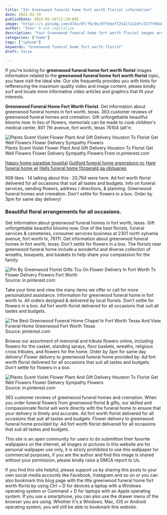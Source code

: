 ```yaml
---
title: "33+ Greenwood funeral home fort worth florist information"
date: 2022-01-19
publishDate: 2022-05-24T11:29:00Z
image: "https://i.pinimg.com/474x/0f/fb/9e/0ffb9e7f25417a12dfc3277f09a880af.jpg"
author: "Ines" # use capitalize
description: "Your Greenwood funeral home fort worth florist images are available in this site. Greenwood funeral home fort worth florist are a topic that is being searched for and liked by netizens today. You can Find and Download the Greenwood funeral home fort worth florist files here. Download all free photos and vectors."
categories: ["home"]
tags: ["iphone"]
keywords: "Greenwood funeral home fort worth florist"
draft: false

---
```


If you're looking for **greenwood funeral home fort worth florist** images information related to the **greenwood funeral home fort worth florist** topic, you have visit the ideal  site.  Our site frequently  provides you with  hints  for refferencing  the maximum  quality video and image  content, please kindly surf and locate more informative video articles and graphics  that fit your interests.

**Greenwood Funeral Home Fort Worth Florist**. Get information about greenwood funeral homes in fort worth, texas. 363 customer reviews of greenwood funeral homes and cremation. Gift unforgettable beautiful blooms now. In lieu of flowers, memorials can be made to cook children&#039;s medical center, 801 7th avenue, fort worth, texas 76104 (att&#039;n:

![Plants Scent Violet Flower Plant And Gift Delivery Houston Tx Florist Get Well Flowers Flower Delivery Sympathy Flowers](https://i.pinimg.com/474x/0f/fb/9e/0ffb9e7f25417a12dfc3277f09a880af.jpg "Plants Scent Violet Flower Plant And Gift Delivery Houston Tx Florist Get Well Flowers Flower Delivery Sympathy Flowers")
Plants Scent Violet Flower Plant And Gift Delivery Houston Tx Florist Get Well Flowers Flower Delivery Sympathy Flowers From in.pinterest.com

[Happy home paradise hospital](/happy-home-paradise-hospital/)
[Guilford funeral home greensboro nc](/guilford-funeral-home-greensboro-nc/)
[Hare funeral home wi](/hare-funeral-home-wi/)
[Halls funeral home fitzgerald ga obituaries](/halls-funeral-home-fitzgerald-ga-obituaries/)

908 likes · 14 talking about this · 20,764 were here. Ad fort worth florist delivered for all occasions that suit all tastes and budgets. Info on funeral services, sending flowers, address / directions, &amp; planning. Greenwood funeral homes and cremation. Don&#039;t settle for flowers in a box. Order by 3pm for same day delivery!

### Beautiful floral arrangements for all occasions.

Get information about greenwood funeral homes in fort worth, texas. Gift unforgettable beautiful blooms now. One of the best florists, funeral services &amp; cemeteries, consumer services business at 2301 north sylvania avenue, fort worth tx, 76111. Get information about greenwood funeral homes in fort worth, texas. Don&#039;t settle for flowers in a box. The florists near greenwood funeral home include a wonderful and diverse collection of wreaths, bouquets, and baskets to help share your compassion for the family.


![Pin By Greenwood Florist Gifts Tcu On Flower Delivery In Fort Worth Tx Flower Delivery Flowers Fort Worth](https://i.pinimg.com/474x/56/46/24/56462455fa78e8eb61e00dc375bb7589.jpg "Pin By Greenwood Florist Gifts Tcu On Flower Delivery In Fort Worth Tx Flower Delivery Flowers Fort Worth")
Source: in.pinterest.com

Take your time and view the many items we offer or call for more personalized assistance. Information for greenwood funeral home in fort worth tx. All orders designed &amp; delivered by local florists. Don&#039;t settle for flowers in a box. Ad fort worth florist delivered for all occasions that suit all tastes and budgets.

![The Best Greenwood Funeral Home Chapel In Fort Worth Texas And View Funeral Home Greenwood Fort Worth Texas](https://i.pinimg.com/originals/fe/c1/c3/fec1c34ddbc145cb0eb36ac041ec9490.jpg "The Best Greenwood Funeral Home Chapel In Fort Worth Texas And View Funeral Home Greenwood Fort Worth Texas")
Source: pinterest.com

Browse our assortment of memorial and tribute flowers online, including flowers for the casket, standing sprays, floor baskets, wreaths, religious cross tributes, and flowers for the home. Order by 3pm for same day delivery! Flower delivery to greenwood funeral home provided by: Ad fort worth florist delivered for all occasions that suit all tastes and budgets. Don&#039;t settle for flowers in a box.

![Plants Scent Violet Flower Plant And Gift Delivery Houston Tx Florist Get Well Flowers Flower Delivery Sympathy Flowers](https://i.pinimg.com/474x/0f/fb/9e/0ffb9e7f25417a12dfc3277f09a880af.jpg "Plants Scent Violet Flower Plant And Gift Delivery Houston Tx Florist Get Well Flowers Flower Delivery Sympathy Flowers")
Source: in.pinterest.com

363 customer reviews of greenwood funeral homes and cremation. When you order funeral flowers from greenwood florist &amp; gifts, our skilled and compassionate florist will work directly with the funeral home to ensure that your delivery is timely and accurate. Ad fort worth florist delivered for all occasions that suit all tastes and budgets. Flower delivery to greenwood funeral home provided by: Ad fort worth florist delivered for all occasions that suit all tastes and budgets.

This site is an open community for users to do submittion their favorite wallpapers on the internet, all images or pictures in this website are for personal wallpaper use only, it is stricly prohibited to use this wallpaper for commercial purposes, if you are the author and find this image is shared without your permission, please kindly raise a DMCA report to Us.

If you find this site helpful, please support us by sharing this posts to your own social media accounts like Facebook, Instagram and so on or you can also bookmark this blog page with the title greenwood funeral home fort worth florist by using Ctrl + D for devices a laptop with a Windows operating system or Command + D for laptops with an Apple operating system. If you use a smartphone, you can also use the drawer menu of the browser you are using. Whether it's a Windows, Mac, iOS or Android operating system, you will still be able to bookmark this website.
